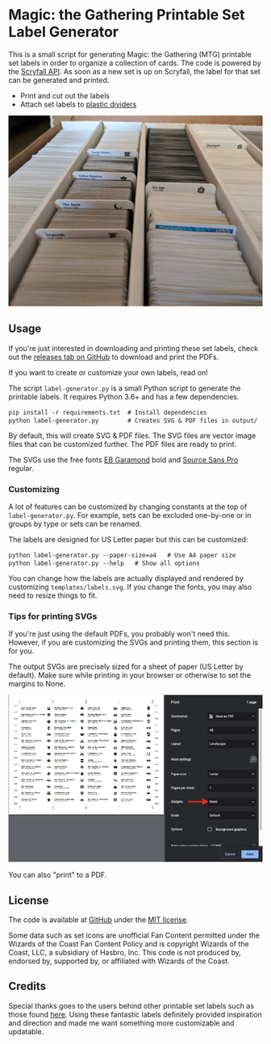 Magic: the Gathering Printable Set Label Generator
==================================================

This is a small script for generating Magic: the Gathering (MTG) printable set labels
in order to organize a collection of cards.
The code is powered by the [Scryfall API][scryfall-api].
As soon as a new set is up on Scryfall,
the label for that set can be generated and printed.

* Print and cut out the labels
* Attach set labels to [plastic dividers][plastic-dividers]

<img src="readme-img/organized-cards.jpg">

[scryfall-api]: https://scryfall.com/docs/api/sets
[plastic-dividers]: https://www.amazon.com/dp/B00S3FF1PI/


## Usage

If you're just interested in downloading and printing these set labels,
check out the [releases tab on GitHub][releases] to download and print the PDFs.

If you want to create or customize your own labels, read on!

The script `label-generator.py` is a small Python script to generate the printable labels.
It requires Python 3.6+ and has a few dependencies.


    pip install -r requirements.txt  # Install dependencies
    python label-generator.py        # Creates SVG & PDF files in output/

By default, this will create SVG & PDF files.
The SVG files are vector image files that can be customized further.
The PDF files are ready to print.

The SVGs use the free fonts [EB Garamond][garamond] bold and [Source Sans Pro][source-sans] regular.

[releases]: https://github.com/davidfischer/mtg-printable-set-label-generator/releases
[garamond]: https://fonts.google.com/specimen/EB+Garamond
[source-sans]: https://fonts.google.com/specimen/Source+Sans+Pro


### Customizing

A lot of features can be customized by changing constants at the top of `label-generator.py`.
For example, sets can be excluded one-by-one or in groups by type or sets can be renamed.

The labels are designed for US Letter paper but this can be customized:

    python label-generator.py --paper-size=a4   # Use A4 paper size
    python label-generator.py --help   # Show all options


You can change how the labels are actually displayed and rendered by customizing `templates/labels.svg`.
If you change the fonts, you may also need to resize things to fit.


### Tips for printing SVGs

If you're just using the default PDFs, you probably won't need this.
However, if you are customizing the SVGs and printing them, this section is for you.

The output SVGs are precisely sized for a sheet of paper (US Letter by default).
Make sure while printing in your browser or otherwise to set the margins to None.

<img src="readme-img/browser-printing.png">

You can also "print" to a PDF.


## License

The code is available at [GitHub][home] under the [MIT license][license].

Some data such as set icons are unofficial Fan Content permitted under the Wizards of the Coast Fan Content Policy
and is copyright Wizards of the Coast, LLC, a subsidiary of Hasbro, Inc.
This code is not produced by, endorsed by, supported by, or affiliated with Wizards of the Coast.

[home]: https://github.com/davidfischer/mtg-printable-set-label-generator
[license]: https://opensource.org/licenses/MIT


## Credits

Special thanks goes to the users behind other printable set labels
such as those found [here][previous-set-labels].
Using these fantastic labels definitely provided inspiration and direction
and made me want something more customizable and updatable.

[previous-set-labels]: https://github.com/xsilium/MTG-Printable-Labels
